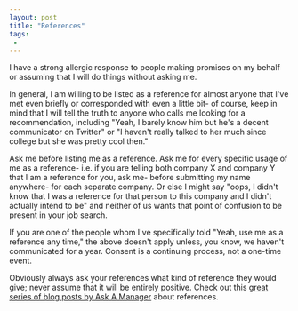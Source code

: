 ```yaml
---
layout: post
title: "References"
tags:
 -
---
```


I have a strong allergic response to people making promises on my behalf or assuming that I will do things without asking me.

In general, I am willing to be listed as a reference for almost anyone that I've met even briefly or corresponded with even a little bit- of course, keep in mind that I will tell the truth to anyone who calls me looking for a recommendation, including "Yeah, I barely know him but he's a decent communicator on Twitter" or "I haven't really talked to her much since college but she was pretty cool then."

Ask me before listing me as a reference. Ask me for every specific usage of me as a reference- i.e. if you are telling both company X and company Y that I am a reference for you, ask me- before submitting my name anywhere- for each separate company. Or else I might say "oops, I didn't know that I was a reference for that person to this company and I didn't actually intend to be" and neither of us wants that point of confusion to be present in your job search.

If you are one of the people whom I've specifically told "Yeah, use me as a reference any time," the above doesn't apply unless, you know, we haven't communicated for a year. Consent is a continuing process, not a one-time event.

Obviously always ask your references what kind of reference they would give; never assume that it will be entirely positive. Check out this [great series of blog posts by Ask A Manager](http://www.askamanager.org/category/references) about references.
